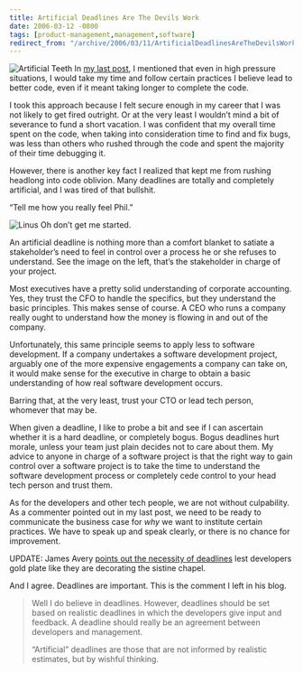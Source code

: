 ```yaml
---
title: Artificial Deadlines Are The Devils Work
date: 2006-03-12 -0800
tags: [product-management,management,software]
redirect_from: "/archive/2006/03/11/ArtificialDeadlinesAreTheDevilsWork.aspx/"
---
```


![Artificial Teeth](https://haacked.com/images/artificialTeeth.jpg) In
[my last
post](https://haacked.com/archive/2006/03/10/DevelopersAreNotPlugandPlay.aspx "Developers are not plug and play"),
I mentioned that even in high pressure situations, I would take my time
and follow certain practices I believe lead to better code, even if it
meant taking longer to complete the code.

I took this approach because I felt secure enough in my career that I
was not likely to get fired outright. Or at the very least I wouldn’t
mind a bit of severance to fund a short vacation. I was confident that
my overall time spent on the code, when taking into consideration time
to find and fix bugs, was less than others who rushed through the code
and spent the majority of their time debugging it.

However, there is another key fact I realized that kept me from rushing
headlong into code oblivion. Many deadlines are totally and completely
artificial, and I was tired of that bullshit.

“Tell me how you really feel Phil.”

![Linus](https://haacked.com/images/LinusWithBlanket.jpg) Oh don’t get me
started.

An artificial deadline is nothing more than a comfort blanket to satiate
a stakeholder’s need to feel in control over a process he or she refuses
to understand. See the image on the left, that’s the stakeholder in
charge of your project.

Most executives have a pretty solid understanding of corporate
accounting. Yes, they trust the CFO to handle the specifics, but they
understand the basic principles. This makes sense of course. A CEO who
runs a company really ought to understand how the money is flowing in
and out of the company.

Unfortunately, this same principle seems to apply less to software
development. If a company undertakes a software development project,
arguably one of the more expensive engagements a company can take on, it
would make sense for the executive in charge to obtain a basic
understanding of how real software development occurs.

Barring that, at the very least, trust your CTO or lead tech person,
whomever that may be.

When given a deadline, I like to probe a bit and see if I can ascertain
whether it is a hard deadline, or completely bogus. Bogus deadlines hurt
morale, unless your team just plain decides not to care about them. My
advice to anyone in charge of a software project is that the right way
to gain control over a software project is to take the time to
understand the software development process or completely cede control
to your head tech person and trust them.

As for the developers and other tech people, we are not without
culpability. As a commenter pointed out in my last post, we need to be
ready to communicate the business case for *why* we want to institute
certain practices. We have to speak up and speak clearly, or there is no
chance for improvement.

UPDATE: James Avery [points out the necessity of
deadlines](http://dotavery.com/blog/archive/2006/03/12/8426.aspx "Deadlines")
lest developers gold plate like they are decorating the sistine chapel.

And I agree. Deadlines are important. This is the comment I left in his
blog.

> Well I do believe in deadlines. However, deadlines should be set based
> on realistic deadlines in which the developers give input and
> feedback. A deadline should really be an agreement between developers
> and management.
>
> “Artificial” deadlines are those that are not informed by realistic
> estimates, but by wishful thinking.

